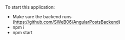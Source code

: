 To start this application:
* Make sure the backend runs (https://github.com/SWeB06/AngularPostsBackend)
* npm i
* npm start
